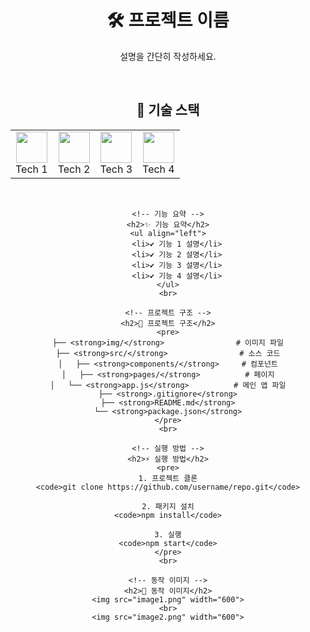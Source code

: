 <div align="center">
    <h1>🛠 프로젝트 이름</h1>
    <p>설명을 간단히 작성하세요.</p>
    <br>
    <!-- 기술 스택 -->
    <h2>🚀 기술 스택</h2>
    <table>
        <tr>
            <td align="center"><img src="tech1.png" width="50"><br>Tech 1</td>
            <td align="center"><img src="tech2.png" width="50"><br>Tech 2</td>
            <td align="center"><img src="tech3.png" width="50"><br>Tech 3</td>
            <td align="center"><img src="tech4.png" width="50"><br>Tech 4</td>
        </tr>
    </table>
    <br>

    <!-- 기능 요약 -->
    <h2>✨ 기능 요약</h2>
    <ul align="left">
        <li>✔️ 기능 1 설명</li>
        <li>✔️ 기능 2 설명</li>
        <li>✔️ 기능 3 설명</li>
        <li>✔️ 기능 4 설명</li>
    </ul>
    <br>
    
    <!-- 프로젝트 구조 -->
    <h2>📁 프로젝트 구조</h2>
    <pre>
    ├── <strong>img/</strong>                # 이미지 파일
    ├── <strong>src/</strong>                # 소스 코드
    │   ├── <strong>components/</strong>     # 컴포넌트
    │   ├── <strong>pages/</strong>          # 페이지
    │   └── <strong>app.js</strong>          # 메인 앱 파일
    ├── <strong>.gitignore</strong>
    ├── <strong>README.md</strong>
    └── <strong>package.json</strong>
    </pre>
    <br>
    
    <!-- 실행 방법 -->
    <h2>⚡ 실행 방법</h2>
    <pre>
    1. 프로젝트 클론
    <code>git clone https://github.com/username/repo.git</code>
    
    2. 패키지 설치
    <code>npm install</code>
    
    3. 실행
    <code>npm start</code>
    </pre>
    <br>
    
    <!-- 동작 이미지 -->
    <h2>📸 동작 이미지</h2>
    <img src="image1.png" width="600">
    <br>
    <img src="image2.png" width="600">

</div>
